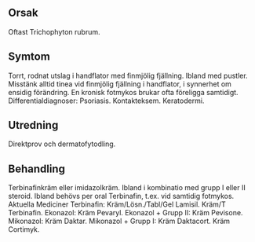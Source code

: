 ## Orsak

Oftast Trichophyton rubrum.

## Symtom

Torrt, rodnat utslag i handflator med finmjölig fjällning. Ibland med pustler. Misstänk alltid tinea vid finmjölig fjällning i handflator, i synnerhet om ensidig förändring. En kronisk fotmykos brukar ofta föreligga samtidigt.
Differentialdiagnoser: Psoriasis. Kontakteksem. Keratodermi.

## Utredning

Direktprov och dermatofytodling.

## Behandling

Terbinafinkräm eller imidazolkräm. Ibland i kombinatio med grupp I eller II steroid. Ibland behövs per oral Terbinafin, t.ex. vid samtidig fotmykos.
Aktuella Mediciner
Terbinafin: Kräm/Lösn./Tabl/Gel Lamisil. Kräm/T Terbinafin.
Ekonazol: Kräm Pevaryl.
Ekonazol + Grupp II: Kräm Pevisone.
Mikonazol: Kräm Daktar.
Mikonazol + Grupp I: Kräm Daktacort. Kräm Cortimyk.

